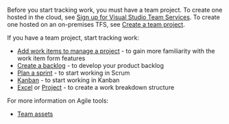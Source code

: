 
Before you start tracking work, you must have a team project. To create one hosted in the cloud, see [Sign up for Visual Studio Team Services](../../accounts/sign-up-for-visual-studio-team-services.md). To create one hosted on an on-premises TFS, see [Create a team project](../../accounts/create-team-project.md).   

If you have a team project, start tracking work:  

-   [Add work items to manage a project](../backlogs/add-work-items.md) - to gain more familiarity with the work item form features  
-   [Create a backlog](../backlogs/create-your-backlog.md) - to develop your product backlog   
-   [Plan a sprint](../scrum/sprint-planning.md) - to start working in Scrum    
-   [Kanban](../kanban/kanban-basics.md)  - to start working in Kanban  
-   [Excel](../office/bulk-add-modify-work-items-excel.md) or [Project](../office/create-your-backlog-tasks-using-project.md) - to create a work breakdown structure   

For more information on Agile tools:

- [Team assets](../about-teams-and-settings.md)  
